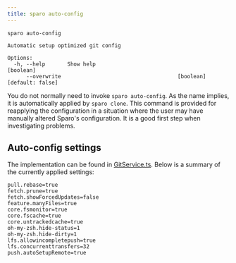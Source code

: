```yaml
---
title: sparo auto-config
---
```


```
sparo auto-config

Automatic setup optimized git config

Options:
  -h, --help       Show help                                           [boolean]
      --overwrite                                     [boolean] [default: false]
```

You do not normally need to invoke `sparo auto-config`.  As the name implies, it is automatically applied by `sparo clone`.  This command is provided for reapplying the configuration in a situation where the user may have manually altered Sparo's configuration.  It is a good first step when investigating problems.

## Auto-config settings

The implementation can be found in [GitService.ts](https://github.com/tiktok/sparo/blob/main/apps/sparo-lib/src/services/GitService.ts).  Below is a summary of the currently applied settings:

```
pull.rebase=true
fetch.prune=true
fetch.showForcedUpdates=false
feature.manyFiles=true
core.fsmonitor=true
core.fscache=true
core.untrackedcache=true
oh-my-zsh.hide-status=1
oh-my-zsh.hide-dirty=1
lfs.allowincompletepush=true
lfs.concurrenttransfers=32
push.autoSetupRemote=true
```
